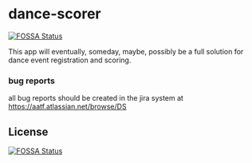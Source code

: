 # dance-scorer
[![FOSSA Status](https://app.fossa.com/api/projects/git%2Bgithub.com%2FAATF%2Fdance-scorer.svg?type=shield)](https://app.fossa.com/projects/git%2Bgithub.com%2FAATF%2Fdance-scorer?ref=badge_shield)


This app will eventually, someday, maybe, possibly be a full solution for dance event registration and scoring.

### bug reports

all bug reports should be created in the jira system at https://aatf.atlassian.net/browse/DS

## License
[![FOSSA Status](https://app.fossa.com/api/projects/git%2Bgithub.com%2FAATF%2Fdance-scorer.svg?type=large)](https://app.fossa.com/projects/git%2Bgithub.com%2FAATF%2Fdance-scorer?ref=badge_large)
